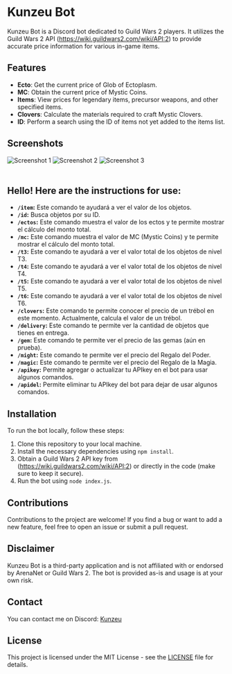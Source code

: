 # Kunzeu Bot

Kunzeu Bot is a Discord bot dedicated to Guild Wars 2 players. It utilizes the Guild Wars 2 API (https://wiki.guildwars2.com/wiki/API:2) to provide accurate price information for various in-game items.

## Features

- **Ecto**: Get the current price of Glob of Ectoplasm.
- **MC**: Obtain the current price of Mystic Coins.
- **Items**: View prices for legendary items, precursor weapons, and other specified items.
- **Clovers**: Calculate the materials required to craft Mystic Clovers.
- **ID**: Perform a search using the ID of items not yet added to the items list.

## Screenshots

<img src="https://cdn.discordapp.com/attachments/1112034916478222467/1137553827994816642/image.png" alt="Screenshot 1" style="margin-bottom: 20px;">

<img src="https://cdn.discordapp.com/attachments/1112034916478222467/1136506925320785920/image.png" alt="Screenshot 2" style="margin-bottom: 20px;">

<img src="https://cdn.discordapp.com/attachments/1112034916478222467/1136462131370401913/image.png" alt="Screenshot 3" style="margin-bottom: 20px;">


## Hello! Here are the instructions for use:

- **`/item`:** Este comando te ayudará a ver el valor de los objetos.
- **`/id`:** Busca objetos por su ID.
- **`/ectos`:** Este comando muestra el valor de los ectos y te permite mostrar el cálculo del monto total.
- **`/mc`:** Este comando muestra el valor de MC (Mystic Coins) y te permite mostrar el cálculo del monto total.
- **`/t3`:** Este comando te ayudará a ver el valor total de los objetos de nivel T3.
- **`/t4`:** Este comando te ayudará a ver el valor total de los objetos de nivel T4.
- **`/t5`:** Este comando te ayudará a ver el valor total de los objetos de nivel T5.
- **`/t6`:** Este comando te ayudará a ver el valor total de los objetos de nivel T6.
- **`/clovers`:** Este comando te permite conocer el precio de un trébol en este momento. Actualmente, calcula el valor de un trébol.
- **`/delivery`:** Este comando te permite ver la cantidad de objetos que tienes en entrega.
- **`/gem`:** Este comando te permite ver el precio de las gemas (aún en prueba).
- **`/might`:** Este comando te permite ver el precio del Regalo del Poder.
- **`/magic`:** Este comando te permite ver el precio del Regalo de la Magia.
- **`/apikey`:** Permite agregar o actualizar tu APIkey en el bot para usar algunos comandos.
- **`/apidel`:** Permite eliminar tu APIkey del bot para dejar de usar algunos comandos.
## Installation

To run the bot locally, follow these steps:

1. Clone this repository to your local machine.
2. Install the necessary dependencies using `npm install`.
3. Obtain a Guild Wars 2 API key from (https://wiki.guildwars2.com/wiki/API:2) or directly in the code (make sure to keep it secure).
4. Run the bot using `node index.js`.

## Contributions

Contributions to the project are welcome! If you find a bug or want to add a new feature, feel free to open an issue or submit a pull request.

## Disclaimer

Kunzeu Bot is a third-party application and is not affiliated with or endorsed by ArenaNet or Guild Wars 2. The bot is provided as-is and usage is at your own risk.

## Contact

You can contact me on Discord: [Kunzeu](https://discord.com/users/552563672162107431)

## License

This project is licensed under the MIT License - see the [LICENSE](LICENSE) file for details.
